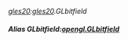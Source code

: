 _[gles20](../../modules/gles20/gles20-module.md):[gles20](../../modules/gles20/gles20-module.md).GLbitfield_
##### Alias GLbitfield:[opengl.GLbitfield](../../modules/opengl/opengl-glbitfield.md)
